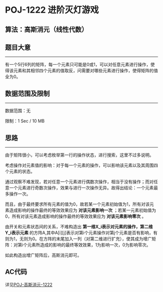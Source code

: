 # POJ-1222 进阶灭灯游戏
## 算法：高斯消元（线性代数）
## 题目大意
---
有一个5行6列的矩阵，每一个元素只可能是0或1，可以对任意元素进行操作，使得该元素和其相邻四个元素的值取反，问需要对哪些元素进行操作，使得矩阵的值全为0。
## 数据范围及限制
---
数据范围：无

限制：1 Sec / 10 MB
## 思路
---
由于矩阵很小，可以考虑枚举第一行的操作状态，进行搜索，这里不过多说明。

考虑操作对元素值的影响：对于每一个元素的操作，可以影响该元素以及其周围四个元素的状态。

通过观察不难发现，若对任意一个元素进行偶数次操作，相当于没有操作；而对任意一个元素进行奇数次操作，效果与进行一次操作无异。故得出结论：一个元素最多操作一次。

而且，由于最终要求所有元素的值为0，故若某一个元素初始值为1，所有对该元素造成影响的操作最终的等效效果应为 __对该元素影响一次__ ；若某一元素初始值为0，所有对该元素造成影响的操作最终的等效效果应为 __对该元素影响零次__ 。

由开关和元素状态间的关系，不难构造出 __第一维X_i表示对元素的操作，第二维Y_i表示元素__ 的方阵A,其中A\[i\]\[j\]表示对第i个元素操作对第j个元素是否有影响，有则为1，无则为0。在方阵的末尾加入一列（对第二维进行扩充），使其成为增广矩阵：对第i个元素所造成的影响的最终等效效果，1为影响一次，0为影响零次。

如此构造出增广矩阵后，高斯消元即可。
## AC代码
详见[POJ-高斯消元-1222](https://github.com/seoi2017/OICode/blob/master/%E9%A2%98%E7%9B%AE/POJ/%E9%AB%98%E6%96%AF%E6%B6%88%E5%85%83-1222.cc "AC Code")